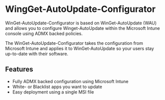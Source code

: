 # WingGet-AutoUpdate-Configurator
WinGet-AutoUpdate-Configurator is based on WinGet-AutoUpdate (WAU) and allows you to configure Winget-AutoUpdate within the Microsoft Intune console using ADMX backed policies.

The WinGet-AutoUpdate-Configurator takes the configuration from Microsoft Intune and applies it to WinGet-AutoUpdate so your users stay up-to-date with their software.

## Features
* Fully ADMX backed configuration using Microsoft Intune
* White- or Blacklist apps you want to update
* Easy deployment using a single MSI file
